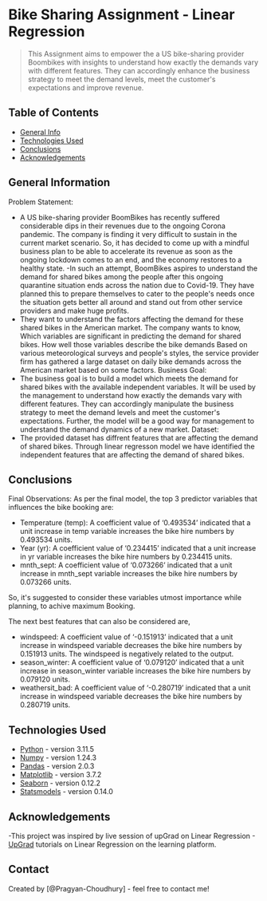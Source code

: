 # Bike Sharing Assignment - Linear Regression 
> This Assignment aims to empower the a US bike-sharing provider Boombikes with insights to understand how exactly the demands vary with different features. They can accordingly enhance the business strategy to meet the demand levels, meet the customer's expectations and improve revenue.


## Table of Contents
* [General Info](#general-information)
* [Technologies Used](#technologies-used)
* [Conclusions](#conclusions)
* [Acknowledgements](#acknowledgements)

<!-- You can include any other section that is pertinent to your problem -->

## General Information
Problem Statement:
- A US bike-sharing provider BoomBikes has recently suffered considerable dips in their revenues due to the ongoing Corona pandemic. The company is finding it very difficult to sustain in the current market scenario. So, it has decided to come up with a mindful business plan to be able to accelerate its revenue as soon as the ongoing lockdown comes to an end, and the economy restores to a healthy state.
-In such an attempt, BoomBikes aspires to understand the demand for shared bikes among the people after this ongoing quarantine situation ends across the nation due to Covid-19. They have planned this to prepare themselves to cater to the people's needs once the situation gets better all around and stand out from other service providers and make huge profits.
- They want to understand the factors affecting the demand for these shared bikes in the American market. The company wants to know, Which variables are significant in predicting the demand for shared bikes. How well those variables describe the bike demands Based on various meteorological surveys and people's styles, the service provider firm has gathered a large dataset on daily bike demands across the American market based on some factors.
Business Goal:
-  The business goal is to build a model which meets the demand for shared bikes with the available independent variables. It will be used by the management to understand how exactly the demands vary with different features. They can accordingly manipulate the business strategy to meet the demand levels and meet the customer's expectations. Further, the model will be a good way for management to understand the demand dynamics of a new market.
Dataset:
- The provided dataset has diffrent features that are affecting the demand of shared bikes. Through linear regresson model we have identified the independent features that are affecting the demand of shared bikes. 


<!-- You don't have to answer all the questions - just the ones relevant to your project. -->

## Conclusions
Final Observations:
As per the final model, the top 3 predictor variables that influences the bike booking are:

- Temperature (temp): A coefficient value of ‘0.493534’ indicated that a unit increase in temp variable increases the bike hire numbers by 0.493534 units.
- Year (yr): A coefficient value of ‘0.234415’ indicated that a unit increase in yr variable increases the bike hire numbers by 0.234415 units.
- mnth_sept: A coefficient value of ‘0.073266’ indicated that a unit increase in mnth_sept variable increases the bike hire numbers by 0.073266 units.

So, it's suggested to consider these variables utmost importance while planning, to achive maximum Booking.

The next best features that can also be considered are,
- windspeed: A coefficient value of ‘-0.151913’ indicated that a unit increase in windspeed variable decreases the bike hire numbers by 0.151913 units. The windspeed is negatively related to the output.
- season_winter: A coefficient value of ‘0.079120’ indicated that a unit increase in season_winter variable increases the bike hire numbers by 0.079120 units.
- weathersit_bad: A coefficient value of ‘-0.280719’ indicated that a unit increase in windspeed variable decreases the bike hire numbers by 0.280719 units.

## Technologies Used
- [Python](https://www.python.org/) - version 3.11.5
- [Numpy](https://www.numpy.org) - version 1.24.3
- [Pandas](https://pandas.pydata.org) - version 2.0.3
- [Matplotlib](https://matplotlib.org) - version 3.7.2
- [Seaborn](https://seaborn.pydata.org) - version 0.12.2
- [Statsmodels](https://www.statsmodels.org) - version 0.14.0

## Acknowledgements
-This project was inspired by live session of upGrad on Linear Regression
-[UpGrad](https://www.upgrad.com/) tutorials on Linear Regression on the learning platform.

## Contact
Created by [@Pragyan-Choudhury] - feel free to contact me!


